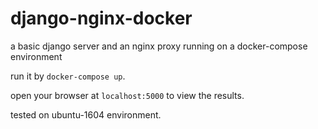 # django-nginx-docker
a basic django server and an nginx proxy running on a docker-compose environment

run it by `docker-compose up`.

open your browser at `localhost:5000` to view the results.

tested on ubuntu-1604 environment. 
